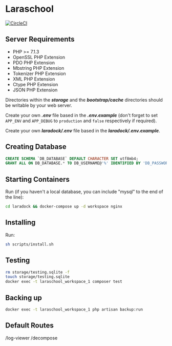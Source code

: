 # Laraschool
[![CircleCI](https://circleci.com/gh/lucascudo/laraschool.svg?style=svg)](https://circleci.com/gh/lucascudo/laraschool)


## Server Requirements
- PHP >= 7.1.3
- OpenSSL PHP Extension
- PDO PHP Extension
- Mbstring PHP Extension
- Tokenizer PHP Extension
- XML PHP Extension
- Ctype PHP Extension
- JSON PHP Extension

Directories within the ***storage*** and the ***bootstrap/cache*** directories should be writable by your web server.

Create your own ***.env*** file based in the ***.env.example*** (don't forget to set `APP_ENV` and `APP_DEBUG` to `production` and `false` respectively if required).

Create your own ***laradock/.env*** file based in the ***laradock/.env.example***.


## Creating Database
```sql
CREATE SCHEMA `DB_DATABASE` DEFAULT CHARACTER SET utf8mb4;
GRANT ALL ON DB_DATABASE.* TO DB_USERNAME@'%' IDENTIFIED BY 'DB_PASSWORD';
```


## Starting Containers
Run (if you haven't a local database, you can include "mysql" to the end of the line):
```sh
cd laradock && docker-compose up -d workspace nginx
```


## Installing
Run:
```sh
sh scripts/install.sh
```


## Testing
```sh
rm storage/testing.sqlite -f
touch storage/testing.sqlite
docker exec -t laraschool_workspace_1 composer test
```


## Backing up
```sh
docker exec -t laraschool_workspace_1 php artisan backup:run
```


## Default Routes
/log-viewer
/decompose
